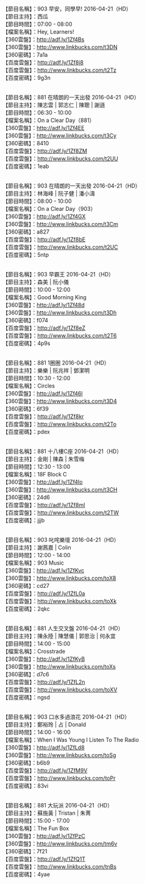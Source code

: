 <br>【節目名稱】：903 早安，同學早! 2016-04-21（HD）
<br>【節目主持】：西瓜
<br>【節目時間】：07:00 - 08:00
<br>【檔案名稱】：Hey, Learners!
<br>【360雲盤】：http://adf.ly/1Zf4Bs
<br>【360雲盤】：http://www.linkbucks.com/t3DN
<br>【360密碼】：7a1a
<br>【百度雲盤】：http://adf.ly/1Zf8i8
<br>【百度雲盤】：http://www.linkbucks.com/t2Tz
<br>【百度密碼】：9g3n

<br>【節目名稱】：881 在晴朗的一天出發 2016-04-21（HD）
<br>【節目主持】：陳志雲 | 郭志仁 | 陳聰 | 謝遜
<br>【節目時間】：06:30 - 10:00
<br>【檔案名稱】：On a Clear Day（881）
<br>【360雲盤】：http://adf.ly/1Zf4EE
<br>【360雲盤】：http://www.linkbucks.com/t3Cy
<br>【360密碼】：8410
<br>【百度雲盤】：http://adf.ly/1Zf8ZM
<br>【百度雲盤】：http://www.linkbucks.com/t2UU
<br>【百度密碼】：1eab

<br>【節目名稱】：903 在晴朗的一天出發 2016-04-21（HD）
<br>【節目主持】：林海峰 | 阮子健 | 潘小濤
<br>【節目時間】：08:00 - 10:00
<br>【檔案名稱】：On a Clear Day（903）
<br>【360雲盤】：http://adf.ly/1Zf4GX
<br>【360雲盤】：http://www.linkbucks.com/t3Cm
<br>【360密碼】：a827
<br>【百度雲盤】：http://adf.ly/1Zf8bE
<br>【百度雲盤】：http://www.linkbucks.com/t2UC
<br>【百度密碼】：5ntp

<br>【節目名稱】：903 早霸王 2016-04-21（HD）
<br>【節目主持】：森美 | 阮小儀
<br>【節目時間】：10:00 - 12:00
<br>【檔案名稱】：Good Morning King
<br>【360雲盤】：http://adf.ly/1Zf48d
<br>【360雲盤】：http://www.linkbucks.com/t3Dh
<br>【360密碼】：f074
<br>【百度雲盤】：http://adf.ly/1Zf8eZ
<br>【百度雲盤】：http://www.linkbucks.com/t2T6
<br>【百度密碼】：4p9s

<br>【節目名稱】：881 1圈圈 2016-04-21（HD）
<br>【節目主持】：樂樂 | 阮兆祥 | 鄧潔明
<br>【節目時間】：10:30 - 12:00
<br>【檔案名稱】：Circles
<br>【360雲盤】：http://adf.ly/1Zf46l
<br>【360雲盤】：http://www.linkbucks.com/t3D4
<br>【360密碼】：6f39
<br>【百度雲盤】：http://adf.ly/1Zf8kr
<br>【百度雲盤】：http://www.linkbucks.com/t2To
<br>【百度密碼】：pdex

<br>【節目名稱】：881 十八樓C座 2016-04-21（HD）
<br>【節目主持】：金剛 | 陳森 | 朱雪梅
<br>【節目時間】：12:30 - 13:00
<br>【檔案名稱】：18F Block C
<br>【360雲盤】：http://adf.ly/1Zf4Io
<br>【360雲盤】：http://www.linkbucks.com/t3CH
<br>【360密碼】：24d6
<br>【百度雲盤】：http://adf.ly/1Zf8mI
<br>【百度雲盤】：http://www.linkbucks.com/t2TW
<br>【百度密碼】：jjjb

<br>【節目名稱】：903 叱咤樂壇 2016-04-21（HD）
<br>【節目主持】：謝茜嘉 | Colin
<br>【節目時間】：12:00 - 14:00
<br>【檔案名稱】：903 Music
<br>【360雲盤】：http://adf.ly/1ZfKvc
<br>【360雲盤】：http://www.linkbucks.com/toX8
<br>【360密碼】：cd27
<br>【百度雲盤】：http://adf.ly/1ZfL0a
<br>【百度雲盤】：http://www.linkbucks.com/toXk
<br>【百度密碼】：2qkc

<br>【節目名稱】：881 人生交叉盤 2016-04-21（HD）
<br>【節目主持】：陳永陸 | 陳慧儀 | 郭思治 | 何永宜
<br>【節目時間】：14:00 - 15:00
<br>【檔案名稱】：Crosstrade
<br>【360雲盤】：http://adf.ly/1ZfKyB
<br>【360雲盤】：http://www.linkbucks.com/toXs
<br>【360密碼】：d7c6
<br>【百度雲盤】：http://adf.ly/1ZfL2n
<br>【百度雲盤】：http://www.linkbucks.com/toXV
<br>【百度密碼】：ngsd

<br>【節目名稱】：903 口水多過浪花 2016-04-21（HD）
<br>【節目主持】：鄭裕玲 | 占 | Donald
<br>【節目時間】：14:00 - 16:00
<br>【檔案名稱】：When I Was Young I Listen To The Radio
<br>【360雲盤】：http://adf.ly/1ZfLd8
<br>【360雲盤】：http://www.linkbucks.com/toSg
<br>【360密碼】：b6b9
<br>【百度雲盤】：http://adf.ly/1ZfM9V
<br>【百度雲盤】：http://www.linkbucks.com/toPr
<br>【百度密碼】：83vi

<br>【節目名稱】：881 大玩派 2016-04-21（HD）
<br>【節目主持】：蘇施黃 | Tristan | 朱菁
<br>【節目時間】：15:00 - 17:00
<br>【檔案名稱】：The Fun Box
<br>【360雲盤】：http://adf.ly/1ZfPzC
<br>【360雲盤】：http://www.linkbucks.com/tm6v
<br>【360密碼】：7f21
<br>【百度雲盤】：http://adf.ly/1ZfQ1T
<br>【百度雲盤】：http://www.linkbucks.com/tnBs
<br>【百度密碼】：4yae
